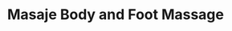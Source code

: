 ---
title: "Masaje Body and Foot Massage"
url: /zamboanga/masaje-body-and-foot-massage/
shop: massage
---